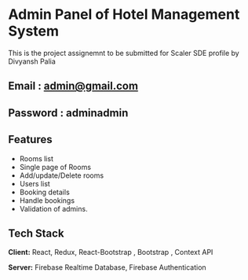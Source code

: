 
# Admin Panel of Hotel Management System

This is the project assignemnt to be submitted for Scaler SDE profile by Divyansh Palia

## Email : admin@gmail.com
## Password : adminadmin




## Features

- Rooms list
- Single page of Rooms
- Add/update/Delete rooms
- Users list
- Booking details
- Handle bookings
- Validation of admins.

## Tech Stack

**Client:** React, Redux, React-Bootstrap , Bootstrap , Context API

**Server:** Firebase Realtime Database, Firebase Authentication


